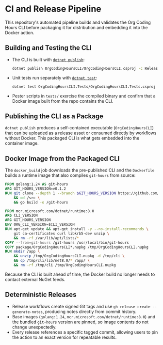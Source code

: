 # CI and Release Pipeline

This repository's automated pipeline builds and validates the Org Coding Hours CLI before packaging it for distribution and embedding it into the Docker action.

## Building and Testing the CLI

- The CLI is built with [`dotnet publish`](https://learn.microsoft.com/dotnet/core/tools/dotnet-publish):
  ```bash
  dotnet publish OrgCodingHoursCLI/OrgCodingHoursCLI.csproj -c Release
  ```
- Unit tests run separately with [`dotnet test`](https://learn.microsoft.com/dotnet/core/tools/dotnet-test):
  ```bash
  dotnet test OrgCodingHoursCLI.Tests/OrgCodingHoursCLI.Tests.csproj
  ```
- Pester scripts in `tests/` exercise the compiled binary and confirm that a Docker image built from the repo contains the CLI.

## Publishing the CLI as a Package

`dotnet publish` produces a self-contained executable (`OrgCodingHoursCLI`) that can be uploaded as a release asset or consumed directly by workflows without Docker. This packaged CLI is what gets embedded into the container image.

## Docker Image from the Packaged CLI

The `docker_build` job downloads the pre-published CLI and the `Dockerfile` builds a runtime image that also compiles `git-hours` from source:

```Dockerfile
FROM golang:1.24 AS git-hours
ARG GIT_HOURS_VERSION=v0.1.2
RUN git clone --depth 1 --branch $GIT_HOURS_VERSION https://github.com/trinhminhtriet/git-hours /src \
    && cd /src \
    && go build -o /git-hours

FROM mcr.microsoft.com/dotnet/runtime:8.0
ARG CLI_VERSION
ARG GIT_HOURS_VERSION
ENV ORG_CLI_VERSION=$CLI_VERSION
RUN apt-get update && apt-get install -y --no-install-recommends \
    git ca-certificates curl libkrb5-dev unzip \
    && rm -rf /var/lib/apt/lists/*
COPY --from=git-hours /git-hours /usr/local/bin/git-hours
COPY package/OrgCodingHoursCLI*.nupkg /tmp/OrgCodingHoursCLI.nupkg
RUN mkdir /app \
    && unzip /tmp/OrgCodingHoursCLI.nupkg -d /tmp/cli \
    && cp /tmp/cli/lib/net8.0/* /app/ \
    && rm -rf /tmp/cli /tmp/OrgCodingHoursCLI.nupkg
```

Because the CLI is built ahead of time, the Docker build no longer needs to contact external NuGet feeds.

## Deterministic Releases

- Release workflows create signed Git tags and use `gh release create --generate-notes`, producing notes directly from commit history.
- Base images (`golang:1.24`, `mcr.microsoft.com/dotnet/runtime:8.0`) and the bundled `git-hours` version are pinned, so image contents do not change unexpectedly.
- Every release references a specific tagged commit, allowing users to pin the action to an exact version for repeatable results.

